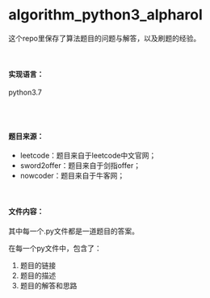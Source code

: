 # algorithm_python3_alpharol

这个repo里保存了算法题目的问题与解答，以及刷题的经验。

<br/>

#### 实现语言：

python3.7

<br/>

<br/>

#### 题目来源：

- leetcode：题目来自于leetcode中文官网；
- sword2offer：题目来自于剑指offer；
- nowcoder：题目来自于牛客网；



<br/>

#### 文件内容：

其中每一个.py文件都是一道题目的答案。

在每一个py文件中，包含了：

1. 题目的链接
2. 题目的描述
3. 题目的解答和思路
